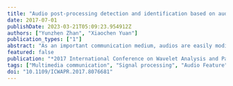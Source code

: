 ```yaml
---
title: "Audio post-processing detection and identification based on audio features"
date: 2017-07-01
publishDate: 2023-03-21T05:09:23.954912Z
authors: ["Yunzhen Zhan", "Xiaochen Yuan"]
publication_types: ["1"]
abstract: "As an important communication medium, audios are easily modified or tampered during transmission; thus the authenticity of audios is of high importance. This paper mainly introduces a method to detect audio post-processing based on audio features; the Support Vector Machine (SVM) is applied for classification during the detection. In the proposed method, the Mel Frequency Cepstral Coefficient (MFCC) and the Linear Prediction Coding (LPC) of host audios are calculated as audio features, to which SVM is applied to judge the authenticity of the audios. Experimental results show that the proposed audio feature based method can not only verify the authenticity of speech audio, but also have a significant effect on detecting different types of post-processing operations."
featured: false
publication: "*2017 International Conference on Wavelet Analysis and Pattern Recognition (ICWAPR)*"
tags: ["Multimedia communication", "Signal processing", "Audio Feature", "Audio Post-processing Detection", "Cepstrum", "Conferences", "Linear Prediction Coding (LPC)", "Linear predictive coding", "Mel frequency cepstral coefficient", "Mel Frequency Cepstral Coefficient (MFCC)", "Support Vector Machine (SVM)"]
doi: "10.1109/ICWAPR.2017.8076681"
---
```



